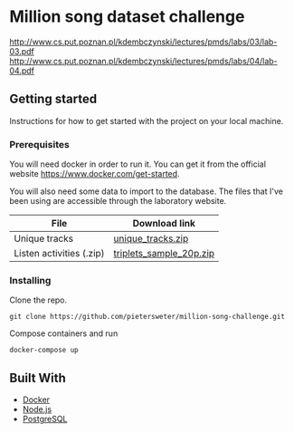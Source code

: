 # Million song dataset challenge

http://www.cs.put.poznan.pl/kdembczynski/lectures/pmds/labs/03/lab-03.pdf
http://www.cs.put.poznan.pl/kdembczynski/lectures/pmds/labs/04/lab-04.pdf

## Getting started

Instructions for how to get started with the project on your local machine.

### Prerequisites

You will need docker in order to run it.
You can get it from the official website https://www.docker.com/get-started.

You will also need some data to import to the database. The files that I've been using are accessible through the laboratory website.

| File | Download link |
| ------------- | ------------- |
| Unique tracks  | [unique_tracks.zip](http://www.cs.put.poznan.pl/kdembczynski/lectures/data/unique_tracks.zip) |
| Listen activities (.zip)  | [triplets_sample_20p.zip](http://www.cs.put.poznan.pl/kdembczynski/lectures/data/triplets_sample_20p.zip) |

### Installing

Clone the repo.

```
git clone https://github.com/pietersweter/million-song-challenge.git
```

Compose containers and run

```
docker-compose up
```

## Built With

* [Docker](https://www.docker.com)
* [Node.js](https://nodejs.org/en/)
* [PostgreSQL](https://www.postgresql.org)